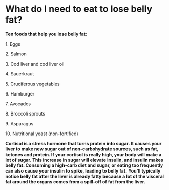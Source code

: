 # What do I need to eat to lose belly fat?

**Ten foods that help you lose belly fat:**

1\. Eggs

2\. Salmon

3\. Cod liver and cod liver oil

4\. Sauerkraut

5\. Cruciferous vegetables

6\. Hamburger

7\. Avocados

8\. Broccoli sprouts

9\. Asparagus

10\. Nutritional yeast (non-fortified)

**Cortisol is a stress hormone that turns protein into sugar. It causes your liver to make new sugar out of non-carbohydrate sources, such as fat, ketones and protein. If your cortisol is really high, your body will make a lot of sugar. This increase in sugar will elevate insulin, and insulin makes belly fat. Consuming a high-carb diet and sugar, or eating too frequently can also cause your insulin to spike, leading to belly fat.** **You'll typically notice belly fat after the liver is already fatty because a lot of the visceral fat around the organs comes from a spill-off of fat from the liver.**
